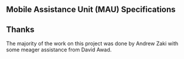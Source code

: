 ## Mobile Assistance Unit (MAU) Specifications



## Thanks
The majority of the work on this project was done by Andrew Zaki with some meager assistance from David Awad.

